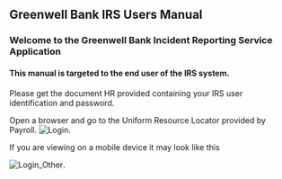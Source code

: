 ## Greenwell Bank IRS Users Manual

### Welcome to the Greenwell Bank Incident Reporting Service Application
#### This manual is targeted to the end user of the IRS system.

Please get the document HR provided containing your IRS user identification and password.

Open a browser and go to the Uniform Resource Locator provided by Payroll.
 ![Login](https://raw.githubusercontent.com/mkSol/CTEC227-Project/master/manual_images/login_desk.png).


 If you are viewing on a mobile device it may look like this

 ![Login_Other](https://raw.githubusercontent.com/mkSol/CTEC227-Project/master/manual_images/login_device.png).